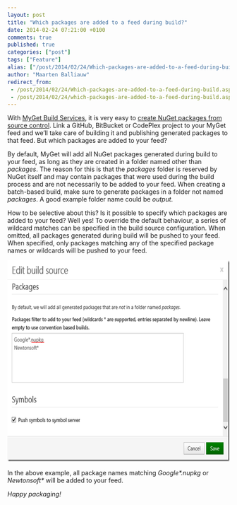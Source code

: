 ```yaml
---
layout: post
title: "Which packages are added to a feed during build?"
date: 2014-02-24 07:21:00 +0100
comments: true
published: true
categories: ["post"]
tags: ["Feature"]
alias: ["/post/2014/02/24/Which-packages-are-added-to-a-feed-during-build.aspx", "/post/2014/02/24/which-packages-are-added-to-a-feed-during-build.aspx"]
author: "Maarten Balliauw"
redirect_from:
 - /post/2014/02/24/Which-packages-are-added-to-a-feed-during-build.aspx.html
 - /post/2014/02/24/which-packages-are-added-to-a-feed-during-build.aspx.html
---
```


<p>With <a href="http://www.myget.org">MyGet Build Services</a>, it is very easy to <a href="https://docs.myget.org/docs/reference/build-services">create NuGet packages from source control</a>. Link a GitHub, BitBucket or CodePlex project to your MyGet feed and we’ll take care of building it and publishing generated packages to that feed. But which packages are added to your feed? <p>By default, MyGet will add all NuGet packages generated during build to your feed, as long as they are created in a folder named other than <em>packages</em>. The reason for this is that the <em>packages</em> folder is reserved by NuGet itself and may contain packages that were used during the build process and are not necessarily to be added to your feed. When creating a batch-based build, make sure to generate packages in a folder not named <em>packages</em>. A good example folder name could be <em>output</em>. <p>How to be selective about this? Is it possible to specify which packages are added to your feed? Well yes! To override the default behaviour, a series of wildcard matches can be specified in the build source configuration. When omitted, all packages generated during build will be pushed to your feed. When specified, only packages matching any of the specified package names or wildcards will be pushed to your feed. <p><a href="/images/image_85.png"><img width="644" height="455" title="image" style="border: 0px currentColor; padding-top: 0px; padding-right: 0px; padding-left: 0px; display: inline; background-image: none;" alt="image" src="/images/image_thumb_83.png" border="0"></a> <p>In the above example, all package names matching <em>Google*.nupkg</em> or <em>Newtonsoft*</em> will be added to your feed. <p><em>Happy packaging!</em></p>



